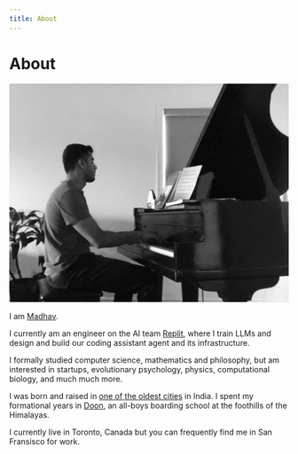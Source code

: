 ```yaml
---
title: About
---
```


# About
![Madhav](/assets/images/piano.jpg)

I am [Madhav](<https://en.wikipedia.org/wiki/Madhava_(Vishnu)>).

I currently am an engineer on the AI team [Replit](https://replit.com/~), where I train LLMs and design and build our coding assistant agent and its infrastructure.

I formally studied computer science, mathematics and philosophy, but am interested in startups, evolutionary psychology, physics, computational biology, and much much more.

I was born and raised in [one of the oldest cities](https://en.wikipedia.org/wiki/Allahabad) in India. I spent my formational years in [Doon](https://en.wikipedia.org/wiki/The_Doon_School), an all-boys boarding school at the foothills of the Himalayas.

I currently live in Toronto, Canada but you can frequently find me in San Fransisco for work.






